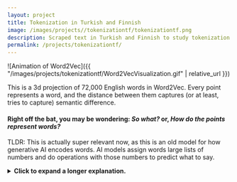 ```yaml
---
layout: project
title: Tokenization in Turkish and Finnish
image: /images/projects//tokenizationtf/tokenizationtf.png
description: Scraped text in Turkish and Finnish to study tokenization in agglutinative languages. Evaluated using Word2Vec models and Named Entity Recognition sets.
permalink: /projects/tokenizationtf/
---
```


![Animation of Word2Vec]({{ "/images/projects/tokenizationtf/Word2VecVisualization.gif" | relative_url }})

This is a 3d projection of 72,000 English words in Word2Vec. Every point represents a word, and the distance between them captures (or at least, tries to capture) semantic difference. 

#### Right off the bat, you may be wondering: *So what?* or, *How do the points represent words?*

TLDR: This is actually super relevant now, as this is an old model for how generative AI encodes words. AI models assign words large lists of numbers and do operations with those numbers to predict what to say. 

<details id="catDetails">
<img src="/images/cat-closed.png" id="catClosed" style="cursor: pointer;"><summary><strong>Click to expand a longer explanation.</strong></summary>

<p>The idea behind Word2Vec is deceptively simple: words that appear in similar contexts tend to have similar meanings. Instead of trying to define what a word is, Word2Vec learns what words do based on how they behave and where they co-occur in real text. It slides a small window across text and learns to predict nearby words from a given word (or vice versa). Over time, it adjusts a set of numerical vectors so that words used in similar contexts end up with vectors that cluster together.</p>

<p>This process turns language into geometry. Words that appear in similar contexts often land near each other in the high-dimensional space, because they share linguistic environments, and therefore, meanings. More impressively, Word2Vec captures relationships as directions: the famous example is that the vector difference between <em>king</em> and <em>queen</em> roughly matches the difference between <em>man</em> and <em>woman</em>.</p>

<p><img src="{{ '/images/projects/tokenizationtf/VectorDifference.png' | relative_url }}" alt="Vector difference between uncle, aunt, man, and woman" style="display: block; margin: 20px auto; max-width: 100%; height: auto;"></p>

<p>So why does this matter for AI today? Modern large language models (LLMs) like GPT or Gemini are way more sophisticated than Word2Vec, but the core idea of representing words as vectors that encode meaning is still foundational.</p>

<img src="/images/cat-open.png" id="catOpen" style="cursor: pointer;">

</details>